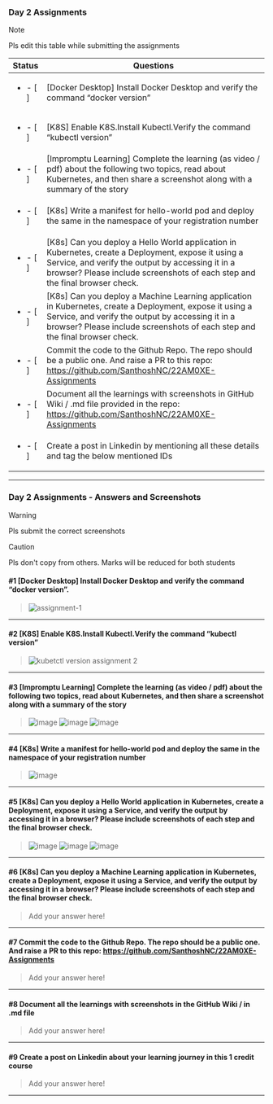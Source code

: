 ### Day 2 Assignments

> [!NOTE]
> Pls edit this table while submitting the assignments

| Status         | Questions     | 
|----------------|---------------|
| <ul><li>- [ ] </li></ul> | [Docker Desktop] Install Docker Desktop and verify the command “docker version” |
| <ul><li>- [ ] </li></ul> | [K8S] Enable K8S.Install Kubectl.Verify the command “kubectl version” |
| <ul><li>- [ ] </li></ul> | [Impromptu Learning] Complete the learning (as video / pdf) about the following two topics, read about Kubernetes, and then share a screenshot along with a summary of the story |
| <ul><li>- [ ] </li></ul> | [K8s] Write a manifest for hello-world pod and deploy the same in the namespace of your registration number |
| <ul><li>- [ ] </li></ul> | [K8s] Can you deploy a Hello World application in Kubernetes, create a Deployment, expose it using a Service, and verify the output by accessing it in a browser? Please include screenshots of each step and the final browser check. |
| <ul><li>- [ ] </li></ul> | [K8s] Can you deploy a Machine Learning application in Kubernetes, create a Deployment, expose it using a Service, and verify the output by accessing it in a browser? Please include screenshots of each step and the final browser check.  |
| <ul><li>- [ ] </li></ul> | Commit the code to the Github Repo. The repo should be a public one. And raise a PR to this repo: https://github.com/SanthoshNC/22AM0XE-Assignments |
| <ul><li>- [ ] </li></ul> | Document all the learnings with screenshots in GitHub Wiki / .md file provided in the repo: https://github.com/SanthoshNC/22AM0XE-Assignments |
| <ul><li>- [ ] </li></ul> | Create a post in Linkedin by mentioning all these details and tag the below mentioned IDs |

***

### Day 2 Assignments - Answers and Screenshots

> [!WARNING]
> Pls submit the correct screenshots

> [!CAUTION]
> Pls don't copy from others. Marks will be reduced for both students

#### #1 [Docker Desktop] Install Docker Desktop and verify the command “docker version”.
> ![assignment-1](https://github.com/user-attachments/assets/f54ddcf6-7e0c-46ba-9929-5c4eb944e982)


***

#### #2 [K8S] Enable K8S.Install Kubectl.Verify the command “kubectl version”
> ![kubetctl version assignment 2](https://github.com/user-attachments/assets/504b94fc-2f09-43ee-961f-380c2505423a)


***

#### #3 [Impromptu Learning] Complete the learning (as video / pdf) about the following two topics, read about Kubernetes, and then share a screenshot along with a summary of the story
> ![image](https://github.com/user-attachments/assets/33433ed7-ef7c-414b-94d9-f2401b1d364d)
> ![image](https://github.com/user-attachments/assets/9c867810-3b43-4c39-912a-b93d3c55d45b)
> ![image](https://github.com/user-attachments/assets/41cdd42a-4025-4e50-9f74-3af32779dd24)



***

#### #4 [K8s] Write a manifest for hello-world pod and deploy the same in the namespace of your registration number
> ![image](https://github.com/user-attachments/assets/99a2f26d-e00f-4803-bff5-f1cb59c5cae3)


***

#### #5 [K8s] Can you deploy a Hello World application in Kubernetes, create a Deployment, expose it using a Service, and verify the output by accessing it in a browser? Please include screenshots of each step and the final browser check.
> ![image](https://github.com/user-attachments/assets/0e761b16-385f-48dd-89ad-b5b9d7cfda8d)
> ![image](https://github.com/user-attachments/assets/6627af59-2130-4090-b9e7-b8e01150d59f)
> ![image](https://github.com/user-attachments/assets/9bbccb6f-620e-4640-b87b-f876e86a25c5)

***

#### #6 [K8s] Can you deploy a Machine Learning application in Kubernetes, create a Deployment, expose it using a Service, and verify the output by accessing it in a browser? Please include screenshots of each step and the final browser check.
> Add your answer here!

***

#### #7 Commit the code to the Github Repo. The repo should be a public one. And raise a PR to this repo: https://github.com/SanthoshNC/22AM0XE-Assignments
> Add your answer here!

***

#### #8 Document all the learnings with screenshots in the GitHub Wiki / in .md file
> Add your answer here!

***

#### #9 Create a post on Linkedin about your learning journey in this 1 credit course
> Add your answer here!

***
